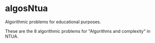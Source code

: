 # algosNtua
Algorithmic problems for educational purposes.

These are the 8 algorithmic problems for "Algorithms and complexity" in NTUA.